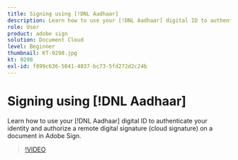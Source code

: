```yaml
---
title: Signing using [!DNL Aadhaar]
description: Learn how to use your [!DNL Aadhaar] digital ID to authenticate your identity and authorize a remote digital signature (cloud signature) on a document in Adobe Sign
role: User
product: adobe sign
solution: Document Cloud
level: Beginner
thumbnail: KT-9298.jpg
kt: 9298
exl-id: f899c636-5041-4037-bc73-5fd272d2c24b
---
```

# Signing using [!DNL Aadhaar]

Learn how to use your [!DNL Aadhaar] digital ID to authenticate your identity and authorize a remote digital signature (cloud signature) on a document in Adobe Sign.

>[!VIDEO](https://video.tv.adobe.com/v/338362?hidetitle=true)
